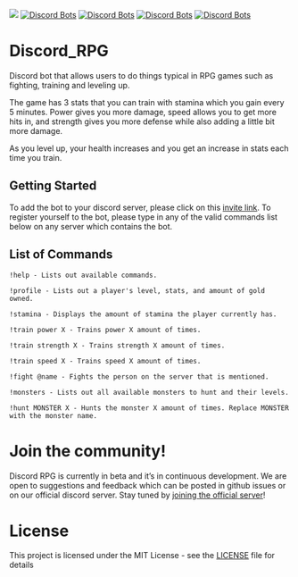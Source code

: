 [<img src="https://discordapp.com/api/guilds/449610753566048277/widget.png?style=shield">](https://discord.gg/3Gq4kAr)
[![Discord Bots](https://discordbots.org/api/widget/status/449444515548495882.svg)](https://discordbots.org/bot/449444515548495882)
[![Discord Bots](https://discordbots.org/api/widget/servers/449444515548495882.svg)](https://discordbots.org/bot/449444515548495882)
[![Discord Bots](https://discordbots.org/api/widget/upvotes/449444515548495882.svg)](https://discordbots.org/bot/449444515548495882)
[![Discord Bots](https://discordbots.org/api/widget/owner/449444515548495882.svg)](https://discordbots.org/bot/449444515548495882)


# Discord_RPG

Discord bot that allows users to do things typical in RPG games such as fighting, training and leveling up.

The game has 3 stats that you can train with stamina which you gain every 5 minutes. Power gives you more damage, speed allows you to get more hits in, and strength gives you more defense while also adding a little bit more damage. 

As you level up, your health increases and you get an increase in stats each time you train.

## Getting Started

To add the bot to your discord server, please click on this [invite link](https://discordapp.com/api/oauth2/authorize?client_id=449444515548495882&permissions=8&scope=bot). To register yourself to the bot, please type in any of the valid commands list below on any server which contains the bot.

## List of Commands
```
!help - Lists out available commands.
```
```
!profile - Lists out a player's level, stats, and amount of gold owned.
```

```
!stamina - Displays the amount of stamina the player currently has.
```

```
!train power X - Trains power X amount of times.
```

```
!train strength X - Trains strength X amount of times.
```

```
!train speed X - Trains speed X amount of times. 
```

```
!fight @name - Fights the person on the server that is mentioned.
```

```
!monsters - Lists out all available monsters to hunt and their levels.
```

```
!hunt MONSTER X - Hunts the monster X amount of times. Replace MONSTER with the monster name.
```

# Join the community!

Discord RPG is currently in beta and it’s in continuous development. We are open to suggestions and feedback which can be posted in github issues or on our official discord server. Stay tuned by [joining the official server](https://discord.gg/3Gq4kAr)!

# License

This project is licensed under the MIT License - see the [LICENSE](LICENSE) file for details
